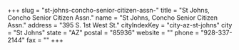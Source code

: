 +++
slug = "st-johns-concho-senior-citizen-assn-"
title = "St Johns, Concho Senior Citizen Assn."
name = "St Johns, Concho Senior Citizen Assn."
address = "395 S. 1st West St."
cityIndexKey = "city-az-st-johns"
city = "St Johns"
state = "AZ"
postal = "85936"
website = ""
phone = "928-337-2144"
fax = ""
+++
